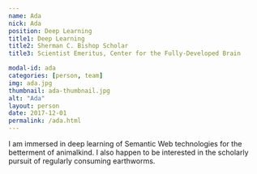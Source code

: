 ```yaml
---
name: Ada
nick: Ada
position: Deep Learning
title1: Deep Learning
title2: Sherman C. Bishop Scholar
title3: Scientist Emeritus, Center for the Fully-Developed Brain

modal-id: ada
categories: [person, team]
img: ada.jpg
thumbnail: ada-thumbnail.jpg
alt: "Ada"
layout: person
date: 2017-12-01
permalink: /ada.html
---
```


I am immersed in deep learning of Semantic Web technologies for the betterment of animalkind. 
I also happen to be interested in the scholarly pursuit of regularly consuming earthworms.
